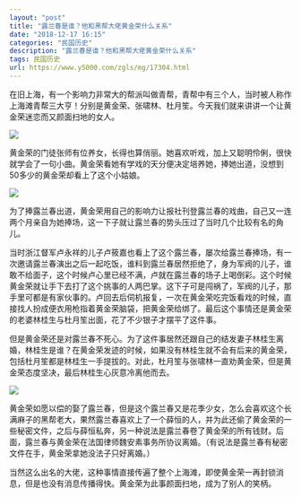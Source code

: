 ```yaml
---
layout: "post"
title: "露兰春是谁？他和黑帮大佬黄金荣什么关系"
date: "2018-12-17 16:15"
categories: "民国历史"
description: "露兰春是谁？他和黑帮大佬黄金荣什么关系"
tags: 民国历史
url: https://www.y5000.com/zgls/mg/17304.html
---
```






在旧上海，有一个影响力非常大的帮派叫做青帮，青帮中有三个人，当时被人称作上海滩青帮三大亨！分别是黄金荣、张啸林、杜月笙。今天我们就来讲讲一个让黄金荣迷恋而又颜面扫地的女人。

![](https://img.y5000.com/uploads/allimg/170316/15514G059-0.jpg)

黄金荣的门徒张师有位养女，长得也算俏丽。她喜欢听戏，加上又聪明伶俐，很快就学会了一句小曲。黄金荣看她有学戏的天分便决定培养她，捧她出道，没想到50多少的黄金荣却看上了这个小姑娘。

![](https://img.y5000.com/uploads/allimg/170316/15514JI0-1.jpg)

为了捧露兰春出道，黄金荣用自己的影响力让报社刊登露兰春的戏曲，自己又一连两个月亲自为她捧场，这一下子就让露兰春的势头压过了当时几个比较有名的角儿。

当时浙江督军卢永祥的儿子卢筱嘉也看上了这个露兰春，屡次给露兰春捧场，有一次邀请露兰春演出之后一起吃饭，谁料到露兰春居然拒绝了，身为军阀的儿子，谁敢不给面子，这个时候卢心里已经不满，卢就在露兰春的场子上喝倒彩。这个时候黄金荣就让手下去打了这个挑事的人两巴掌。这下子可是闯祸了，军阀的儿子，那手里可都是有家伙事的。卢回去后伺机报复，一次在黄金荣吃完饭看戏的时候，直接找人扮成便衣用枪指着黄金荣脑袋，把黄金荣给绑了。最后这个事情还是黄金荣的老婆林桂生与杜月笙出面，花了不少银子才摆平了这件事。

但是黄金荣还是对露兰春不死心。为了这件事居然还跟自己的结发妻子林桂生离婚，林桂生是谁？在黄金荣发迹的时候，如果没有林桂生就不会有后来的黄金荣，包括杜月笙都是林桂生一手提拔的。对此，杜月笙与张啸林一直劝黄金荣，但是黄金荣态度坚决，最后林桂生心灰意冷离他而去。

![](https://img.y5000.com/uploads/allimg/170316/15514M1M-2.jpg)

黄金荣如愿以偿的娶了露兰春，但是这个露兰春又是花季少女，怎么会喜欢这个长满麻子的黑帮老大，果然露兰春喜欢上了一个薛恒的人，并为此还偷了黄金荣的一些秘密文件，之后与薛恒私奔，另一种说法是露兰春卷了黄金荣的所有钱财。后面，露兰春与黄金荣在法国律师魏安素事务所协议离婚。（有说法是露兰春有秘密文件在手，黄金荣拿她没法子只好离婚。）

当然这么出名的大佬，这种事情直接传遍了整个上海滩，即使黄金荣一再封锁消息，但是也没有消息传播得快。黄金荣为此事颜面扫地，成为了别人的笑柄。
